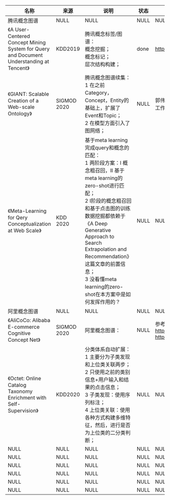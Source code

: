|名称  |  来源   | 说明  |状态   | 备注  |
|  ----  | ----  |----  | ----  |----  |
| 腾讯概念图谱  | NULL |NULL |NULL |NULL |
| 《A User-Centered Concept Mining System for Query and Document Understanding at Tencent》  | KDD2019 |腾讯概念标签/图谱：<br/>概念挖掘；<br/>概念标记；<br/>层次结构构建； |done |https://zhuanlan.zhihu.com/p/85494010 |
| 《GIANT: Scalable Creation of a Web-scale Ontology》| SIGMOD 2020|腾讯概念图谱续集：<br/>1 在之前Category，Concept，Entity的基础上，扩展了Event和Topic；<br/>2 在模型方面引入了图网络；|NULL |郭伟东,2013年- 2017年在百度自然语言处理部工作|
| 《Meta-Learning for Qery Conceptualization at Web Scale》| KDD 2020|基于meta learning完成query和概念的匹配：<br/>1 两阶段方案：I 概念粗召回，II 基于meta learning的zero-shot进行匹配；<br/>2 I阶段的概念粗召回和基于点击图的训练数据挖掘都依赖于《A Deep Generative Approach to Search Extrapolation and Recommendation》这篇文章的前置信息；<br/>3 没看懂meta learning的zero-shot在本方案中是如何发挥作用的？|NULL |NULL |
| 阿里概念图谱  | NULL |NULL |NULL |NULL |
| 《AliCoCo: Alibaba E-commerce Cognitive Concept Net》  | SIGMOD 2020  |阿里概念图谱： |NULL |参考：<br/>https://zhuanlan.zhihu.com/p/148502336 <br/> https://www.sohu.com/a/385468264_500659 |
| 《Octet: Online Catalog Taxonomy Enrichment with Self-Supervision》| KDD2020|分类体系自动扩展：<br/>1 主要分为子类发现和上位类关联两步；<br/>2 只使用之前的类别信息+用户输入和结果的点击信息；<br/>3 子类发现：使用序列标注；<br/>4 上位类关联：使用各种方式构建多维特征，然后，进行是否为上位类的二分类判断；|NULL |NULL |
| NULL  | NULL |NULL |NULL |NULL |
| NULL  | NULL |NULL |NULL |NULL |
| NULL  | NULL |NULL |NULL |NULL |
| NULL  | NULL |NULL |NULL |NULL |
| NULL  | NULL |NULL |NULL |NULL |
| NULL  | NULL |NULL |NULL |NULL |
